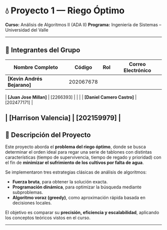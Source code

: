 

# 💧 Proyecto 1 — Riego Óptimo


**Curso:** Análisis de Algoritmos II (ADA II)
**Programa:** Ingeniería de Sistemas – Universidad del Valle

---

## 👥 Integrantes del Grupo

| Nombre Completo           | Código   | Rol                                                   | Correo Electrónico                                                                  |
| ------------------------- | -------- | ----------------------------------------------------- | ----------------------------------------------------------------------------------- |
| **[Kevin Andrés Bejarano]** | 202067678 |

| **[Juan Jose Millan]**         | [2266393] |                         | 
             |
| **[Daniel Camero Castro]**         | [202477171] |

| **[Harrison Valencia]**         | [202159979] |
---

## 📌 Descripción del Proyecto

Este proyecto aborda el **problema del riego óptimo**, donde se busca determinar el orden ideal para regar una serie de tablones con distintas características (tiempo de supervivencia, tiempo de regado y prioridad) con el fin de **minimizar el sufrimiento de los cultivos por falta de agua**.

Se implementaron tres estrategias clásicas de análisis de algoritmos:

* **Fuerza bruta**, para obtener la solución exacta.
* **Programación dinámica**, para optimizar la búsqueda mediante subproblemas.
* **Algoritmo voraz (greedy)**, como aproximación rápida basada en decisiones locales.

El objetivo es comparar su **precisión, eficiencia y escalabilidad**, aplicando los conceptos teóricos vistos en el curso.

---
